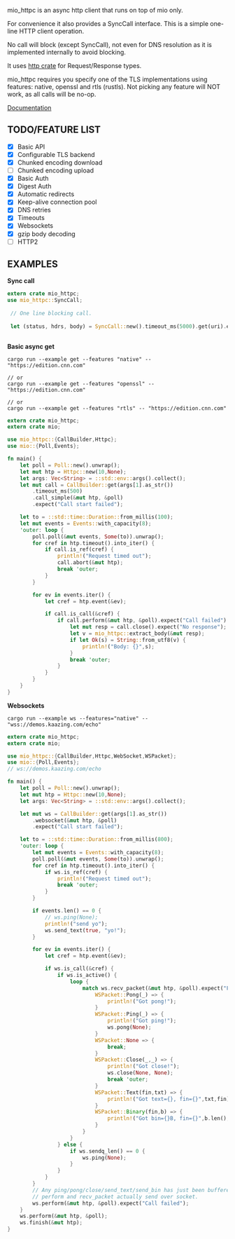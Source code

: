 
mio_httpc is an async http client that runs on top of mio only. 

For convenience it also provides a SyncCall interface. This is a simple one-line HTTP client operation.

No call will block (except SyncCall), not even for DNS resolution as it is implemented internally to avoid blocking.

It uses [http crate](https://crates.io/crates/http) for Request/Response types.

mio_httpc requires you specify one of the TLS implementations using features: native, openssl and rtls (rustls). Not picking any feature will NOT work, as all calls will be no-op.

[Documentation](https://docs.rs/mio_httpc/)


## TODO/FEATURE LIST

- [x] Basic API
- [x] Configurable TLS backend
- [x] Chunked encoding download
- [ ] Chunked encoding upload
- [x] Basic Auth
- [x] Digest Auth
- [x] Automatic redirects
- [x] Keep-alive connection pool
- [x] DNS retries
- [x] Timeouts
- [x] Websockets
- [x] gzip body decoding
- [ ] HTTP2

## EXAMPLES

**Sync call**

```rust
extern crate mio_httpc;
use mio_httpc::SyncCall;
 
 // One line blocking call.
 
 let (status, hdrs, body) = SyncCall::new().timeout_ms(5000).get(uri).expect("Request failed");
 
```

**Basic async get**

```
cargo run --example get --features "native" -- "https://edition.cnn.com"

// or
cargo run --example get --features "openssl" -- "https://edition.cnn.com"

// or
cargo run --example get --features "rtls" -- "https://edition.cnn.com"
```

```rust
extern crate mio_httpc;
extern crate mio;

use mio_httpc::{CallBuilder,Httpc};
use mio::{Poll,Events};

fn main() {
    let poll = Poll::new().unwrap();
    let mut htp = Httpc::new(10,None);
    let args: Vec<String> = ::std::env::args().collect();
    let mut call = CallBuilder::get(args[1].as_str())
        .timeout_ms(500)
        .call_simple(&mut htp, &poll)
        .expect("Call start failed");

    let to = ::std::time::Duration::from_millis(100);
    let mut events = Events::with_capacity(8);
    'outer: loop {
        poll.poll(&mut events, Some(to)).unwrap();
        for cref in htp.timeout().into_iter() {
            if call.is_ref(cref) {
                println!("Request timed out");
                call.abort(&mut htp);
                break 'outer;
            }
        }

        for ev in events.iter() {
            let cref = htp.event(&ev);

            if call.is_call(&cref) {
                if call.perform(&mut htp, &poll).expect("Call failed") {
                    let mut resp = call.close().expect("No response");
                    let v = mio_httpc::extract_body(&mut resp);
                    if let Ok(s) = String::from_utf8(v) {
                        println!("Body: {}",s);
                    }
                    break 'outer;
                }
            }
        }
    }
}
```

**Websockets**

```
cargo run --example ws --features="native" -- "wss://demos.kaazing.com/echo"
```

```rust
extern crate mio_httpc;
extern crate mio;

use mio_httpc::{CallBuilder,Httpc,WebSocket,WSPacket};
use mio::{Poll,Events};
// ws://demos.kaazing.com/echo

fn main() {
    let poll = Poll::new().unwrap();
    let mut htp = Httpc::new(10,None);
    let args: Vec<String> = ::std::env::args().collect();

    let mut ws = CallBuilder::get(args[1].as_str())
        .websocket(&mut htp, &poll)
        .expect("Call start failed");

    let to = ::std::time::Duration::from_millis(800);
    'outer: loop {
        let mut events = Events::with_capacity(8);
        poll.poll(&mut events, Some(to)).unwrap();
        for cref in htp.timeout().into_iter() {
            if ws.is_ref(cref) {
                println!("Request timed out");
                break 'outer;
            }
        }

        if events.len() == 0 {
            // ws.ping(None);
            println!("send yo");
            ws.send_text(true, "yo!");
        }

        for ev in events.iter() {
            let cref = htp.event(&ev);

            if ws.is_call(&cref) {
                if ws.is_active() {
                    loop {
                        match ws.recv_packet(&mut htp, &poll).expect("Failed recv") {
                            WSPacket::Pong(_) => {
                                println!("Got pong!");
                            }
                            WSPacket::Ping(_) => {
                                println!("Got ping!");
                                ws.pong(None);
                            }
                            WSPacket::None => {
                                break;
                            }
                            WSPacket::Close(_,_) => {
                                println!("Got close!");
                                ws.close(None, None);
                                break 'outer;
                            }
                            WSPacket::Text(fin,txt) => {
                                println!("Got text={}, fin={}",txt,fin);
                            }
                            WSPacket::Binary(fin,b) => {
                                println!("Got bin={}B, fin={}",b.len(),fin);
                            }
                        }
                    }
                } else {
                    if ws.sendq_len() == 0 {
                        ws.ping(None);
                    }
                }
            }
        }
        // Any ping/pong/close/send_text/send_bin has just been buffered.
        // perform and recv_packet actually send over socket.
        ws.perform(&mut htp, &poll).expect("Call failed");
    }
    ws.perform(&mut htp, &poll);
    ws.finish(&mut htp);
}
```

